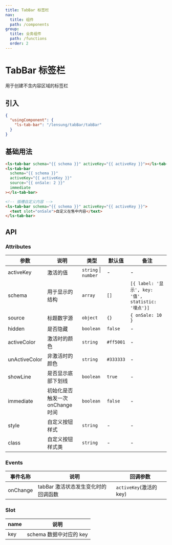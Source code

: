 ```yaml
---
title: TabBar 标签栏
nav:
  title: 组件
  path: /components
group:
  title: 业务组件
  path: /functions
  order: 2
---
```


# TabBar 标签栏

用于创建不含内容区域的标签栏

## 引入

```json
{
  "usingComponent": {
    "ls-tab-bar": "/lensung/tabBar/tabBar"
  }
}
```

## 基础用法

```html
<ls-tab-bar schema="{{ schema }}" activeKey="{{ activeKey }}"></ls-tab-bar>
<ls-tab-bar
  schema="{{ schema }}"
  activeKey="{{ activeKey }}"
  source="{{ onSale: 2 }}"
  immediate
></ls-tab-bar>

<!-- 插槽自定义内容 -->
<ls-tab-bar schema="{{ schema }}" activeKey="{{ activeKey }}">
  <text slot="onSale">自定义在售中内容</text>
</ls-tab-bar>
```

## API

### Attributes

| 参数          | 说明                             | 类型                 | 默认值    | 备注                                               |
| ------------- | -------------------------------- | -------------------- | --------- | -------------------------------------------------- |
| activeKey     | 激活的值                         | `string` \| `number` | -         | -                                                  |
| schema        | 用于显示的结构                   | `array`              | `[]`      | `[{ label: '显示', key: '值', statistic: '埋点'}]` |
| source        | 标题数字源                       | `object`             | `{}`      | `{ onSale: 10 }`                                   |
| hidden        | 是否隐藏                         | `boolean`            | `false`   | -                                                  |
| activeColor   | 激活时的颜色                     | `string`             | `#ff5001` | -                                                  |
| unActiveColor | 非激活时的颜色                   | `string`             | `#333333` | -                                                  |
| showLine      | 是否显示底部下划线               | `boolean`            | `true`    | -                                                  |
| immediate     | 初始化是否触发一次 onChange 时间 | `boolean`            | `false`   | -                                                  |
| style         | 自定义按钮样式                   | `string`             | -         | -                                                  |
| class         | 自定义按钮样式类                 | `string`             | -         | -                                                  |

### Events

| 事件名称 | 说明                                | 回调参数                |
| -------- | ----------------------------------- | ----------------------- |
| onChange | tabBar 激活状态发生变化时的回调函数 | `activeKey`(激活的 key) |

### Slot

| name | 说明                    |
| ---- | ----------------------- |
| key  | schema 数据中对应的 key |
